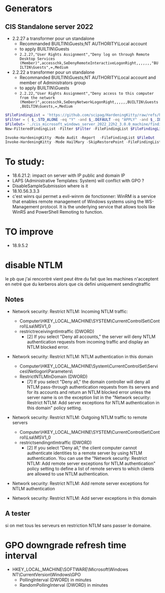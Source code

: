# Generators
## CIS Standalone server 2022
* 2.2.27 a transformer pour un standalone
    * Recommanded BUILTIN\Guests;NT AUTHORITY\Local account
    * to apply BUILTIN\Guests
    * `2.2.27,"User Rights Assignment","Deny log on through Remote Desktop Services (Member)",accesschk,SeDenyRemoteInteractiveLogonRight,,,,,,,"BUILTIN\Guests",=,Medium`
* 2.2.22 a transformer pour un standalone 
    * Recommanded BUILTIN\Guests;NT AUTHORITY\Local account and member of Administrators group
    * to apply BUILTIN\Guests
    * `2.2.22,"User Rights Assignment","Deny access to this computer from the network (Member)",accesschk,SeDenyNetworkLogonRight,,,,,,BUILTIN\Guests,BUILTIN\Guests,=,Medium`

```powershell
$FileFindingList = 'https://github.com/scipag/HardeningKitty/raw/refs/heads/master/lists/finding_list_cis_microsoft_windows_server_2022_22h2_3.0.0_machine.csv'
$Filter = { $_.STD_ALONE -eq "Y" -and $_.DEFAULT -eq "APPLY" -and $_.ID -ne "2.2.22" -and $_.ID -ne "2.2.27"}
$FileOut= './cis_microsoft_windows_server_2022_22h2_3.0.0_machine/findings_STD_ALONE.csv'
New-FilteredFindingList -Filter $Filter -FileFindingList $FileFindingList -FileCriteria $FileCriteria -FileOut $FileOut

Invoke-HardeningKitty -Mode Audit -Report  -FileFindingList $FileOut
Invoke-HardeningKitty -Mode HailMary -SkipRestorePoint -FileFindingList $FileOut
```

# To study:
* 18.6.21.2: impact on server with IP public and domain IP
* LAPS (Administrative Templates: System) will conflict with GPO ?
* DisableSampleSubmission where is it
* 18.10.56.3.3.3
* c'est winrs qui permet a evil-winrm de fonctionner: WinRM is a service that enables remote management of Windows systems using the WS-Management protocol. It is the underlying service that allows tools like WinRS and PowerShell Remoting to function.

# TO improve
* 18.9.5.2

# disable NTLM

le pb que j'ai rencontré vient peut être du fait que les machines n'acceptent en netré que du kerberos alors que cis defini uniquement sendingtraffic

## Notes
* Network security: Restrict NTLM: Incoming NTLM traffic:
    * Computer\HKEY_LOCAL_MACHINE\SYSTEM\CurrentControlSet\Control\Lsa\MSV1_0
    * restrictreceivingntlmtraffic (DWORD)
        * [2] If you select "Deny all accounts," the server will deny NTLM authentication requests from incoming traffic and display an NTLM blocked error.

* Network security: Restrict NTLM:  NTLM authentication in this domain
    * Computer\HKEY_LOCAL_MACHINE\\System\CurrentControlSet\Services\Netlogon\Parameters\
    * RestrictNTLMInDomain (DWORD)
        * [7] If you select "Deny all," the domain controller will deny all NTLM pass-through authentication requests from its servers and for its accounts and return an NTLM blocked error unless the server name is on the exception list in the "Network security: Restrict NTLM: Add server exceptions for NTLM authentication in this domain" policy setting.
* Network security: Restrict NTLM: Outgoing NTLM traffic to remote servers
    * Computer\HKEY_LOCAL_MACHINE\SYSTEM\CurrentControlSet\Control\Lsa\MSV1_0
    * restrictsendingntlmtraffic (DWORD)
        * [2] If you select "Deny all," the client computer cannot authenticate identities to a remote server by using NTLM authentication. You can use the "Network security: Restrict NTLM: Add remote server exceptions for NTLM authentication" policy setting to define a list of remote servers to which clients are allowed to use NTLM authentication.

* Network security: Restrict NTLM: Add remote server exceptions for NTLM authentication
* Network security: Restrict NTLM: Add server exceptions in this domain 

## A tester
si on met tous les serveurs en restriction NTLM sans passer le domaine.

# GPO downgrade refresh time interval

* HKEY_LOCAL_MACHINE\SOFTWARE\Microsoft\Windows NT\CurrentVersion\Windows\GPO
    * PollingInterval (DWORD) in minutes
    * RandomPollingInterval (DWORD) in minutes


